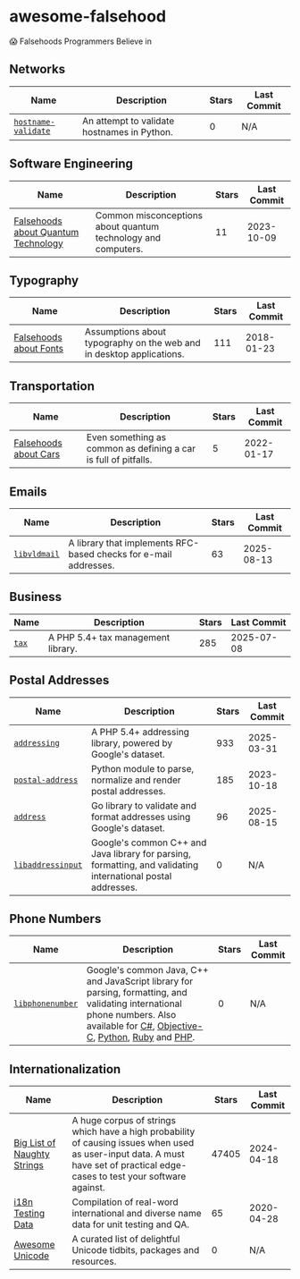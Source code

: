# awesome-falsehood

😱 Falsehoods Programmers Believe in

## Networks

| Name                                                                | Description                                 | Stars | Last Commit |
|---------------------------------------------------------------------|---------------------------------------------|-------|-------------|
| [`hostname-validate`](https://github.com/jakeogh/hostname-validate) | An attempt to validate hostnames in Python. | 0     | N/A         |

## Software Engineering

| Name                                                                                     | Description                                                   | Stars | Last Commit |
|------------------------------------------------------------------------------------------|---------------------------------------------------------------|-------|-------------|
| [Falsehoods about Quantum Technology](https://github.com/gottfriedsz/falsehoods-quantum) | Common misconceptions about quantum technology and computers. | 11    | 2023-10-09  |

## Typography

| Name                                                               | Description                                                          | Stars | Last Commit |
|--------------------------------------------------------------------|----------------------------------------------------------------------|-------|-------------|
| [Falsehoods about Fonts](https://github.com/RoelN/Font-Falsehoods) | Assumptions about typography on the web and in desktop applications. | 111   | 2018-01-23  |

## Transportation

| Name                                                                      | Description                                                     | Stars | Last Commit |
|---------------------------------------------------------------------------|-----------------------------------------------------------------|-------|-------------|
| [Falsehoods about Cars](https://github.com/driveto/falsehoods-about-cars) | Even something as common as defining a car is full of pitfalls. | 5     | 2022-01-17  |

## Emails

| Name                                                          | Description                                                      | Stars | Last Commit |
|---------------------------------------------------------------|------------------------------------------------------------------|-------|-------------|
| [`libvldmail`](https://github.com/dertuxmalwieder/libvldmail) | A library that implements RFC-based checks for e-mail addresses. | 63    | 2025-08-13  |

## Business

| Name                                         | Description                        | Stars | Last Commit |
|----------------------------------------------|------------------------------------|-------|-------------|
| [`tax`](https://github.com/commerceguys/tax) | A PHP 5.4+ tax management library. | 285   | 2025-07-08  |

## Postal Addresses

| Name                                                               | Description                                                                                                  | Stars | Last Commit |
|--------------------------------------------------------------------|--------------------------------------------------------------------------------------------------------------|-------|-------------|
| [`addressing`](https://github.com/commerceguys/addressing)         | A PHP 5.4+ addressing library, powered by Google's dataset.                                                  | 933   | 2025-03-31  |
| [`postal-address`](https://github.com/scaleway/postal-address)     | Python module to parse, normalize and render postal addresses.                                               | 185   | 2023-10-18  |
| [`address`](https://github.com/Boostport/address)                  | Go library to validate and format addresses using Google's dataset.                                          | 96    | 2025-08-15  |
| [`libaddressinput`](https://github.com/googlei18n/libaddressinput) | Google's common C++ and Java library for parsing, formatting, and validating international postal addresses. | 0     | N/A         |

## Phone Numbers

| Name                                                             | Description                                                                                                                                                                                                                                                                                                                                                                                                                                    | Stars | Last Commit |
|------------------------------------------------------------------|------------------------------------------------------------------------------------------------------------------------------------------------------------------------------------------------------------------------------------------------------------------------------------------------------------------------------------------------------------------------------------------------------------------------------------------------|-------|-------------|
| [`libphonenumber`](https://github.com/googlei18n/libphonenumber) | Google's common Java, C++ and JavaScript library for parsing, formatting, and validating international phone numbers. Also available for [C#](https://github.com/twcclegg/libphonenumber-csharp), [Objective-C](https://github.com/iziz/libPhoneNumber-iOS), [Python](https://github.com/daviddrysdale/python-phonenumbers), [Ruby](https://github.com/sstephenson/global_phone) and [PHP](https://github.com/giggsey/libphonenumber-for-php). | 0     | N/A         |

## Internationalization

| Name                                                                                    | Description                                                                                                                                                                   | Stars | Last Commit |
|-----------------------------------------------------------------------------------------|-------------------------------------------------------------------------------------------------------------------------------------------------------------------------------|-------|-------------|
| [Big List of Naughty Strings](https://github.com/minimaxir/big-list-of-naughty-strings) | A huge corpus of strings which have a high probability of causing issues when used as user-input data. A must have set of practical edge-cases to test your software against. | 47405 | 2024-04-18  |
| [i18n Testing Data](https://github.com/patch/i18n-testing)                              | Compilation of real-word international and diverse name data for unit testing and QA.                                                                                         | 65    | 2020-04-28  |
| [Awesome Unicode](https://github.com/Wisdom/Awesome-Unicode)                            | A curated list of delightful Unicode tidbits, packages and resources.                                                                                                         | 0     | N/A         |
